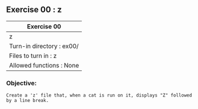 ## Exercise 00 : z

|               Exercise 00             |
|---------------------------------------|
|             z                         |
| Turn-in directory : ex00/             |
| Files to turn in : z                  |
| Allowed functions : None              |

 ### Objective: 

<pre><code>Create a 'z' file that, when a cat is run on it, displays "Z" followed by a line break.</pre></code>
